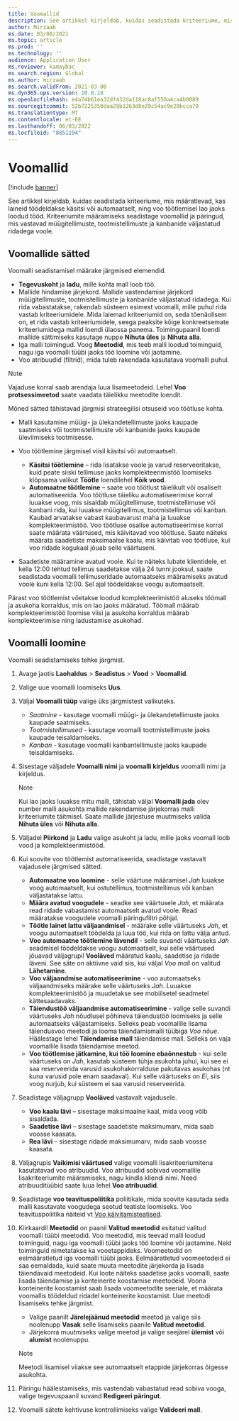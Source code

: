 ```yaml
---
title: Voomallid
description: See artikkel kirjeldab, kuidas seadistada kriteeriume, mis määratlevad, kas laineid töödeldakse käsitsi või automaatselt, ning voo töötlemisel lao jaoks loodud tööd.
author: Mirzaab
ms.date: 03/08/2021
ms.topic: article
ms.prod: ''
ms.technology: ''
audience: Application User
ms.reviewer: kamaybac
ms.search.region: Global
ms.author: mirzaab
ms.search.validFrom: 2021-03-08
ms.dyn365.ops.version: 10.0.18
ms.openlocfilehash: e4a74b61ea32df432da118ac8af550a4ca4b0089
ms.sourcegitcommit: 52b7225350daa29b1263d8e29c54ac9e20bcca70
ms.translationtype: MT
ms.contentlocale: et-EE
ms.lasthandoff: 06/03/2022
ms.locfileid: "8851194"
---
```

# <a name="wave-templates"></a>Voomallid

[!include [banner](../includes/banner.md)]

See artikkel kirjeldab, kuidas seadistada kriteeriume, mis määratlevad, kas laineid töödeldakse käsitsi või automaatselt, ning voo töötlemisel lao jaoks loodud tööd. Kriteeriumite määramiseks seadistage voomallid ja päringud, mis vastavad müügitellimuste, tootmistellimuste ja kanbanide väljastatud ridadega voole.

## <a name="settings-for-wave-templates"></a>Voomallide sätted

Voomalli seadistamisel määrake järgmised elemendid.

- **Tegevuskoht** ja **ladu**, mille kohta mall loob töö.
- Mallide hindamise järjekord. Mallide vastendamise järjekord müügitellimuste, tootmistellimuste ja kanbanide väljastatud ridadega. Kui rida vabastatakse, rakendab süsteem esimest voomalli, mille puhul rida vastab kriteeriumidele. Mida laiemad kriteeriumid on, seda tõenäolisem on, et rida vastab kriteeriumidele, seega peaksite kõige konkreetsemate kriteeriumidega mallid loendi ülaossa panema. Toimingupaanil loendi mallide sättimiseks kasutage nuppe **Nihuta üles** ja **Nihuta alla**.
- Iga malli toimingud. Voog **Meetodid**, mis teeb malli loodud toiminguid, nagu iga voomalli tüübi jaoks töö loomine või jaotamine.
- Voo atribuudid (filtrid), mida tuleb rakendada kasutatava voomalli puhul.

> [!NOTE]
> Vajaduse korral saab arendaja luua lisameetodeid. Lehel **Voo protsessimeetod** saate vaadata täielikku meetodite loendit.

Mõned sätted tähistavad järgmisi strateegilisi otsuseid voo töötluse kohta.

- Malli kasutamine müügi- ja ülekandetellimuste jaoks kaupade saatmiseks või tootmistellimuste või kanbanide jaoks kaupade üleviimiseks tootmisesse.
- Voo töötlemine järgmisel viisil käsitsi või automaatselt.

  - **Käsitsi töötlemine** – rida lisatakse voole ja varud reserveeritakse, kuid peate siiski tellimuse jaoks komplekteerimistöö loomiseks klõpsama valikut **Töötle** loendilehel **Kõik vood**.
  - **Automaatne töötlemine** – saate voo töötlust täielikult või osaliselt automatiseerida. Voo töötluse täieliku automatiseerimise korral luuakse voog, mis sisaldab müügitellimuse, tootmistellimuse või kanbani rida, kui luuakse müügitellimus, tootmistellimus või kanban. Kaubad arvatakse vabast kaubavarust maha ja luuakse komplekteerimistöö. Voo töötluse osalise automatiseerimise korral saate määrata väärtused, mis käivitavad voo töötluse. Saate näiteks määrata saadetiste maksimaalse kaalu, mis käivitab voo töötluse, kui voo ridade kogukaal jõuab selle väärtuseni.

- Saadetiste määramine avatud voole. Kui te näiteks lubate klientidele, et kella 12:00 tehtud tellimus saadetakse välja 24 tunni jooksul, saate seadistada voomalli tellimuseridade automaatseks määramiseks avatud voole kuni kella 12:00. Sel ajal töödeldakse voogu automaatselt.

Pärast voo töötlemist võetakse loodud komplekteerimistöö aluseks töömall ja asukoha korraldus, mis on lao jaoks määratud. Töömall määrab komplekteerimistöö loomise viisi ja asukoha korraldus määrab komplekteerimise ning ladustamise asukohad.

## <a name="create-a-wave-template"></a>Voomalli loomine

Voomalli seadistamiseks tehke järgmist.

1. Avage jaotis **Laohaldus** \> **Seadistus** \> **Vood** \> **Voomallid**.
1. Valige uue voomalli loomiseks **Uus**.
1. Väljal **Voomalli tüüp** valige üks järgmistest valikuteks.

    - *Saatmine* - kasutage voomalli müügi- ja ülekandetellimuste jaoks kaupade saatmiseks.
    - *Tootmistellimused* - kasutage voomalli tootmistellimuste jaoks kaupade teisaldamiseks.
    - *Kanban* - kasutage voomalli kanbantellimuste jaoks kaupade teisaldamiseks.

1. Sisestage väljadele **Voomalli nimi** ja **voomalli kirjeldus** voomalli nimi ja kirjeldus.

    > [!NOTE]
    > Kui lao jaoks luuakse mitu malli, tähistab väljal **Voomalli jada** olev number malli asukohta mallide rakendamise järjekorras malli kriteeriumite täitmisel. Saate mallide järjestuse muutmiseks valida **Nihuta üles** või **Nihuta alla**.

1. Väljadel **Piirkond** ja **Ladu** valige asukoht ja ladu, mille jaoks voomall loob vood ja komplekteerimistööd.
1. Kui soovite voo töötlemist automatiseerida, seadistage vastavalt vajadusele järgmised sätted.

    - **Automaatne voo loomine** - selle väärtuse määramisel *Jah* luuakse voog automaatselt, kui ostutellimus, tootmistellimus või kanban väljastatakse lattu.
    - **Määra avatud voogudele** - seadke see väärtusele *Jah*, et määrata read ridade vabastamist automaatselt avatud voole. Read määratakse voogudele voomalli päringufiltri põhjal.
    - **Töötle lainet lattu väljaandmisel** - määrake selle väärtuseks *Jah*, et voogu automaatselt töödelda ja luua töö, kui rida on lattu välja antud.
    - **Voo automaatne töötlemine lävendil** - selle suvandi väärtuseks *Jah* seadmisel töödeldakse voogu automaatselt, kui selle väärtused jõuavad väljagrupil **Vooläved** määratud kaalu, saadetise ja ridade läveni. See säte on aktiivne vaid siis, kui väljal *Voo mall* on valitud **Lähetamine**.
    - **Voo väljaandmise automatiseerimine** - voo automaatseks väljaandmiseks määrake selle väärtuseks *Jah*. Luuakse komplekteerimistöö ja muudetakse see mobiilsetel seadmetel kättesaadavaks.
    - **Täiendustöö väljaandmise automatiseerimine** - valige selle suvandi väärtuseks *Jah* nõudlusel põhineva täiendustöö loomiseks ja selle automaatseks väljastamiseks. Selleks peab voomallile lisama täiendusvoo meetodi ja looma täiendamismalli tüübiga *Voo nõue*. Häälestage lehel **Täiendamise mall** täiendamise mall. Selleks on vaja voomallile lisada täiendamise meetod.
    - **Voo töötlemise jätkamine, kui töö loomine ebaõnnestub** - kui selle väärtuseks on *Jah*, kasutab süsteem tühja asukohta juhul, kui see ei saa reserveerida varusid asukohakorralduse pakutavas asukohas (nt kuna varusid pole enam saadaval). Kui selle väärtuseks on *Ei*, siis voog nurjub, kui süsteem ei saa varusid reserveerida.

1. Seadistage väljagrupp **Vooläved** vastavalt vajadusele.
    - **Voo kaalu lävi** – sisestage maksimaalne kaal, mida voog võib sisaldada.
    - **Saadetise lävi** – sisestage saadetiste maksimumarv, mida saab voosse kaasata.
    - **Rea lävi** – sisestage ridade maksimumarv, mida saab voosse kaasata.

1. Väljagrupis **Vaikimisi väärtused** valige voomalli lisakriteeriumitena kasutatavad voo atribuudid. Voo atribuudid sobivad voomallile lisakriteeriumite määramiseks, nagu kindla kliendi nimi. Need atribuuditüübid saate luua lehel **Voo atribuudid**. 

1. Seadistage **voo teavituspoliitika** poliitikale, mida soovite kasutada seda malli kasutavate voogudega seotud teatiste loomiseks. Voo teavituspoliitika näiteid vt [Voo käivitamisteatised](wave-execution-notifications.md).

1. Kiirkaardil **Meetodid** on paanil **Valitud meetodid** esitatud valitud voomalli tüübi meetodid. Voo meetodid, mis teevad malli loodud toiminguid, nagu iga voomalli tüübi jaoks töö loomine või jaotamine. Neid toiminguid nimetatakse ka vooetappideks. Voomeetodid on eelmääratletud iga voomalli tüübi jaoks. Eelmääratletud voomeetodeid ei saa eemaldada, kuid saate muuta meetodite järjekorda ja lisada täiendavaid meetodeid. Kui loote näiteks saadetise jaoks voomalli, saate lisada täiendamise ja konteinerite koostamise meetodeid. Voona konteinerite koostamist saab lisada voomeetodite seeriale, et määrata voomallis töödeldud ridadel konteinerite koostamist. Uue meetodi lisamiseks tehke järgmist.

    - Valige paanilt **Järelejäänud meetodid** meetod ja valige siis noolenupp **Vasak** selle lisamiseks paanile **Valitud meetodid**.
    - Järjekorra muutmiseks valige meetod ja valige seejärel **ülemist** või **alumist** noolenuppu.

    > [!NOTE]
    > Meetodi lisamisel viiakse see automaatselt etappide järjekorras õigesse asukohta.

1. Päringu häälestamiseks, mis vastendab vabastatud read sobiva vooga, valige tegevuspaanil suvand **Redigeeri päringut**.
1. Voomalli sätete kehtivuse kontrollimiseks valige **Valideeri mall**.
